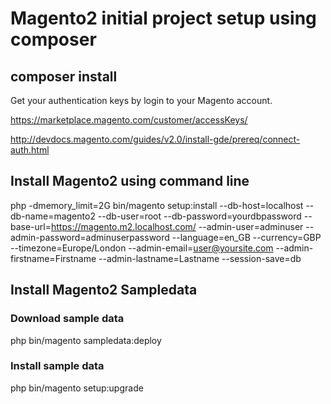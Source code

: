 # Magento2 initial project setup using composer #

## composer install ##

Get your authentication keys by login to your Magento account.

https://marketplace.magento.com/customer/accessKeys/

http://devdocs.magento.com/guides/v2.0/install-gde/prereq/connect-auth.html

## Install Magento2 using command line ##

php -dmemory_limit=2G bin/magento setup:install --db-host=localhost --db-name=magento2 --db-user=root --db-password=yourdbpassword --base-url=https://magento.m2.localhost.com/ --admin-user=adminuser --admin-password=adminuserpassword --language=en_GB --currency=GBP --timezone=Europe/London --admin-email=user@yoursite.com --admin-firstname=Firstname --admin-lastname=Lastname --session-save=db

## Install Magento2 Sampledata ##

### Download sample data ###

php bin/magento sampledata:deploy

### Install sample data ###

php bin/magento setup:upgrade
